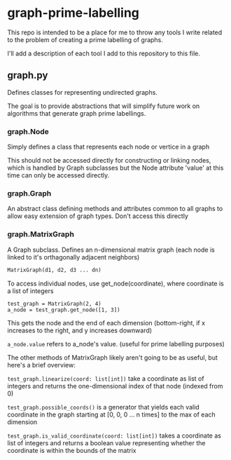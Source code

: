 # graph-prime-labelling

This repo is intended to be a place for me to throw any tools I write related to the problem of creating a prime labelling of graphs.

I'll add a description of each tool I add to this repository to this file.

## graph.py

Defines classes for representing undirected graphs.

The goal is to provide abstractions that will simplify future work on algorithms that generate graph prime labellings.

### graph.Node

Simply defines a class that represents each node or vertice in a graph

This should not be accessed directly for constructing or linking nodes, which is handled by Graph subclasses
but the Node attribute 'value' at this time can only be accessed directly.

### graph.Graph

An abstract class defining methods and attributes common to all graphs to allow easy extension of graph types.
Don't access this directly

### graph.MatrixGraph

A Graph subclass.
Defines an n-dimensional matrix graph (each node is linked to it's orthagonally adjacent neighbors)

```python
MatrixGraph(d1, d2, d3 ... dn)
```

To access individual nodes, use get_node(coordinate), where coordinate is a list of integers

```
test_graph = MatrixGraph(2, 4)
a_node = test_graph.get_node([1, 3])
```

This gets the node and the end of each dimension (bottom-right, if x increases to the right, and y increases downward)

```a_node.value``` refers to a_node's value. (useful for prime labelling purposes)

The other methods of MatrixGraph likely aren't going to be as useful, but here's a brief overview:

```test_graph.linearize(coord: list[int])``` take a coordinate as list of integers and returns the one-dimensional index of that node (indexed from 0)

```test_graph.possible_coords()``` is a generator that yields each valid coordinate in the graph starting at [0, 0, 0 ... n times] to the max of each dimension

```test_graph.is_valid_coordinate(coord: list[int])``` takes a coordinate as list of integers and returns a boolean value representing whether the coordinate is within the bounds of the matrix